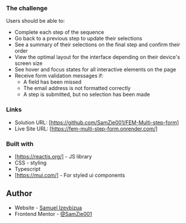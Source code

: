 ### The challenge

Users should be able to:

- Complete each step of the sequence
- Go back to a previous step to update their selections
- See a summary of their selections on the final step and confirm their order
- View the optimal layout for the interface depending on their device's screen size
- See hover and focus states for all interactive elements on the page
- Receive form validation messages if:
  - A field has been missed
  - The email address is not formatted correctly
  - A step is submitted, but no selection has been made

### Links

- Solution URL: [https://github.com/SamZie001/FEM-Multi-step-form]
- Live Site URL: [https://fem-multi-step-form.onrender.com/]

### Built with

- [https://reactjs.org/] - JS library
- CSS - styling
- Typescript
- [https://mui.com/] - For styled ui components

## Author

- Website - [Samuel Izevbizua](https://meet-samuel.vercel.app/)
- Frontend Mentor - [@SamZie001](https://www.frontendmentor.io/profile/SamZie001)
